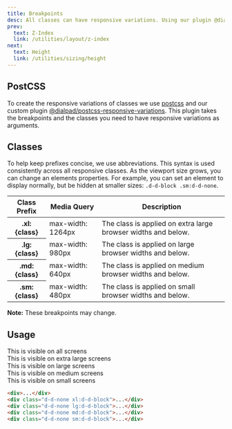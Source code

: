 ```yaml
---
title: Breakpoints
desc: All classes can have responsive variations. Using our plugin @dialpad/postcss-responsive-variations and configuring the breakpoint constants, you can create media queries represented in conditional prefixes. These prefixed classes allow you to apply a style or property within a specific breakpoint.
prev:
  text: Z-Index
  link: /utilities/layout/z-index
next:
  text: Height
  link: /utilities/sizing/height
---
```


## PostCSS
To create the responsive variations of classes we use <a href="https://www.npmjs.com/package/postcss">postcss</a> and our custom plugin
<a href="https://www.npmjs.com/package/@dialpad/postcss-responsive-variations">@dialpad/postcss-responsive-variations</a>.
This plugin takes the breakpoints and the classes you need to have responsive variations as arguments.

## Classes
To help keep prefixes concise, we use abbreviations. This syntax is used consistently across all responsive classes. As the viewport size grows, you can change an elements properties. For example, you can set an element to display normally, but be hidden at smaller sizes: `.d-d-block .sm:d-d-none`.

<table class="d-table dialtone-doc-table">
  <thead>
    <tr>
      <th scope="col" class="d-w25p">Class Prefix</th>
      <th scope="col" class="d-w25p">Media Query</th>
      <th scope="col">Description</th>
    </tr>
  </thead>
  <tbody>
    <tr>
      <th scope="row" class="d-ff-mono d-fc-purple d-fw-normal d-fs12">.xl:{class}</th>
      <td class="d-ff-mono d-fc-orange d-fs12">max-width: 1264px</td>
      <td class="d-ff-mono d-fc-orange d-fs12">The class is applied on extra large browser widths and below.</td>
    </tr>
    <tr>
      <th scope="row" class="d-ff-mono d-fc-purple d-fw-normal d-fs12">.lg:{class}</th>
      <td class="d-ff-mono d-fc-orange d-fs12">max-width: 980px</td>
      <td class="d-ff-mono d-fc-orange d-fs12">The class is applied on large browser widths and below.</td>
    </tr>
    <tr>
      <th scope="row" class="d-ff-mono d-fc-purple d-fw-normal d-fs12">.md:{class}</th>
      <td class="d-ff-mono d-fc-orange d-fs12">max-width: 640px</td>
      <td class="d-ff-mono d-fc-orange d-fs12">The class is applied on medium browser widths and below.</td>
    </tr>
    <tr>
      <th scope="row" class="d-ff-mono d-fc-purple d-fw-normal d-fs12">.sm:{class}</th>
      <td class="d-ff-mono d-fc-orange d-fs12">max-width: 480px</td>
      <td class="d-ff-mono d-fc-orange d-fs12">The class is applied on small browser widths and below.</td>
    </tr>
  </tbody>
</table>

**Note:** These breakpoints may change.

## Usage
<code-well-header bgclass='d-bgc-purple-100'>
  <div class="d-fl-center d-w100p d-m8 d-p16 d-bgc-purple-300 d-bar4 d-fs20 d-fw-bold d-ta-center">This is visible on all screens</div>
  <div class="d-fl-center d-w100p d-m8 d-p16 d-bgc-purple-300 d-bar4 d-fs20 d-fw-bold d-ta-center d-d-none xl:d-d-block">This is visible on extra large screens</div>
  <div class="d-fl-center d-w100p d-m8 d-p16 d-bgc-purple-300 d-bar4 d-fs20 d-fw-bold d-ta-center d-d-none lg:d-d-block">This is visible on large screens</div>
  <div class="d-fl-center d-w100p d-m8 d-p16 d-bgc-purple-300 d-bar4 d-fs20 d-fw-bold d-ta-center d-d-none md:d-d-block">This is visible on medium screens</div>
  <div class="d-fl-center d-w100p d-m8 d-p16 d-bgc-purple-300 d-bar4 d-fs20 d-fw-bold d-ta-center d-d-none sm:d-d-block">This is visible on small screens</div>
</code-well-header>

```html
<div>...</div>
<div class="d-d-none xl:d-d-block">...</div>
<div class="d-d-none lg:d-d-block">...</div>
<div class="d-d-none md:d-d-block">...</div>
<div class="d-d-none sm:d-d-block">...</div>
```
